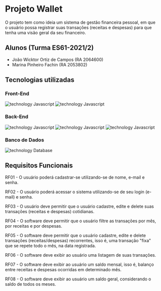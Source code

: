 # Projeto Wallet

O projeto tem como ideia um sistema de gestão financeira pessoal, em que o usuário possa registrar suas transações (receitas e despesas) para que tenha uma visão geral da seu financeiro.

## Alunos (Turma ES61-2021/2)
- João Wicktor Ortiz de Campos (RA 2064600)
- Marina Pinheiro Fachin (RA 2053802)

## Tecnologias utilizadas
### Front-End
![technology Javascript](https://img.shields.io/badge/biblioteca-React.js-blue.svg?style=flat-square)
![technology Javascript](https://img.shields.io/badge/technology-TypeScript-blue.svg?style=flat-square)

### Back-End 
![technology Javascript](https://img.shields.io/badge/framework-Node.js-green.svg?style=flat-square)
![technology Javascript](https://img.shields.io/badge/technology-TypeScript-blue.svg?style=flat-square)
![technology Javascript](https://img.shields.io/badge/test-Jest-red.svg?style=flat-square)

### Banco de Dados
![technology Database](https://img.shields.io/badge/database-PostgreSql-red.svg?style=flat-square)


## Requisitos Funcionais

RF01 - O usuário poderá cadastrar-se utilizando-se de nome, e-mail e senha.

RF02 - O usuário poderá acessar o sistema utilizando-se de seu login (e-mail) e senha.

RF03 - O usuário deve permitir que o usuário cadastre, edite e delete suas transações (receitas e despesas) cotidianas.

RF04 - O software deve permitir que o usuário filtre as transações por mês, por receitas e por despesas.

RF05 - O software deve permitir que o usuário cadastre, edite e delete transações (receitas/despesas) recorrentes, isso é, uma transação "fixa" que se repete todo o mês, na data registrada.

RF06 - O software deve exibir ao usuário uma listagem de suas transações.

RF07 - O software deve exibir ao usuário um saldo mensal, isso é, balanço entre receitas e despesas ocorridas em determinado mês.

RF08 - O software deve exibir ao usuário um saldo geral, considerando o saldo de todos os meses.

